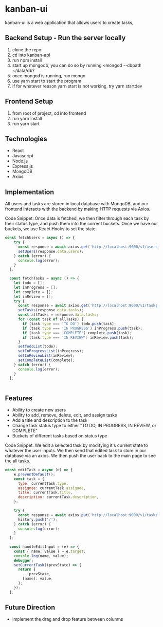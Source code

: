 # kanban-ui

kanban-ui is a web application that allows users to create tasks, 

## Backend Setup - Run the server locally
1) clone the repo
2) cd into kanban-api
3) run npm install
4) start up mongodb, you can do so by running <mongod --dbpath ~/data/db?
5) once mongod is running, run mongo 
6) use yarn start to start the program
7) if for whatever reason yarn start is not working, try yarn startdev

## Frontend Setup
1) from root of project, cd into frontend
2) run yarn install 
3) run yarn start

## Technologies 
* React
* Javascript 
* Node.js
* Express.js
* MongoDB
* Axios

## Implementation 

All users and tasks are stored in local database with MongoDB, and our frontend interacts with the backend by making HTTP requests via Axios. 

Code Snippet: Once data is fetched, we then filter through each task by their status type, and push them into the correct buckets. Once we have our buckets, we use React Hooks to set the state. 
```js
const fetchUsers = async () => {
    try {
      const response = await axios.get('http://localhost:9000/v1/users');
      setUsers(response.data.users);
    } catch (error) {
      console.log(error);
    }
  };

  const fetchTasks = async () => {
    let todo = [];
    let inProgress = [];
    let complete = [];
    let inReview = [];
    try {
      const response = await axios.get('http://localhost:9000/v1/tasks');
      setTasks(response.data.tasks);
      const allTasks = response.data.tasks;
      for (const task of allTasks) {
        if (task.type === 'TO DO') todo.push(task);
        if (task.type === 'IN PROGRESS') inProgress.push(task);
        if (task.type === 'COMPLETE') complete.push(task);
        if (task.type === 'IN REVIEW') inReview.push(task);
      }
      setTodoList(todo);
      setInProgressList(inProgress);
      setInReviewList(inReview);
      setCompleteList(complete);
    } catch (error) {
      console.log(error);
    }
  };
  
```
## Features 
* Ability to create new users
* Ability to add, remove, delete, edit, and assign tasks
* Add a title and description to the task
* Change task status type to either "TO DO, IN PROGRESS, IN REVIEW, or COMPLETE"
* Buckets of different tasks based on status type

Code Snippet: We edit a selected task by modifying it's current state to whatever the user inputs. We then send that edited task to store in our database via an axios. We then push the user back to the main page to see the all tasks. 
```js
const editTask = async (e) => {
    e.preventDefault();
    const task = {
      type: currentTask.type,
      assignee: currentTask.assignee,
      title: currentTask.title,
      description: currentTask.description,
    };

    try {
      const response = await axios.put('http://localhost:9000/v1/tasks', task);
      history.push('/');
    } catch (error) {
      console.log(error);
    }
  };
  
  const handleEditInput = (e) => {
    const { name, value } = e.target;
    console.log(name, value);
    debugger;
    setCurrentTask((prevState) => {
      return {
        ...prevState,
        [name]: value,
      };
    });
  };
```

## Future Direction
* Implement the drag and drop feature between columns
